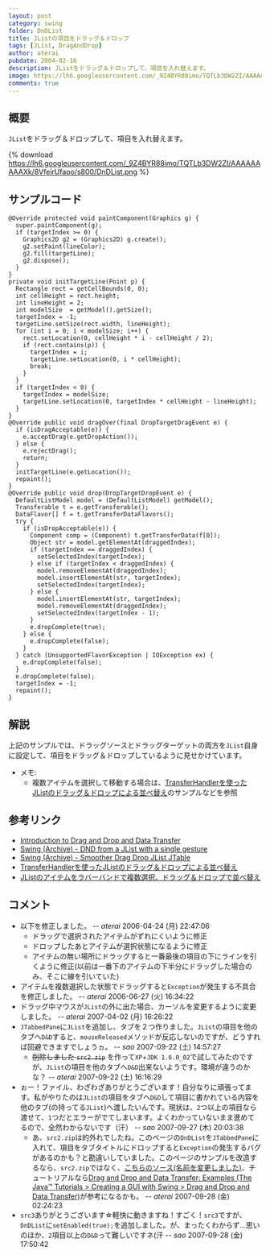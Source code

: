 ```yaml
---
layout: post
category: swing
folder: DnDList
title: JListの項目をドラッグ＆ドロップ
tags: [JList, DragAndDrop]
author: aterai
pubdate: 2004-02-16
description: JListをドラッグ＆ドロップして、項目を入れ替えます。
image: https://lh6.googleusercontent.com/_9Z4BYR88imo/TQTLb3DW2ZI/AAAAAAAAAXk/8VfeirUfaoo/s800/DnDList.png
comments: true
---
```

## 概要
`JList`をドラッグ＆ドロップして、項目を入れ替えます。

{% download https://lh6.googleusercontent.com/_9Z4BYR88imo/TQTLb3DW2ZI/AAAAAAAAAXk/8VfeirUfaoo/s800/DnDList.png %}

## サンプルコード
<pre class="prettyprint"><code>@Override protected void paintComponent(Graphics g) {
  super.paintComponent(g);
  if (targetIndex &gt;= 0) {
    Graphics2D g2 = (Graphics2D) g.create();
    g2.setPaint(lineColor);
    g2.fill(targetLine);
    g2.dispose();
  }
}
private void initTargetLine(Point p) {
  Rectangle rect = getCellBounds(0, 0);
  int cellHeight = rect.height;
  int lineHeight = 2;
  int modelSize  = getModel().getSize();
  targetIndex = -1;
  targetLine.setSize(rect.width, lineHeight);
  for (int i = 0; i &lt; modelSize; i++) {
    rect.setLocation(0, cellHeight * i - cellHeight / 2);
    if (rect.contains(p)) {
      targetIndex = i;
      targetLine.setLocation(0, i * cellHeight);
      break;
    }
  }
  if (targetIndex &lt; 0) {
    targetIndex = modelSize;
    targetLine.setLocation(0, targetIndex * cellHeight - lineHeight);
  }
}
@Override public void dragOver(final DropTargetDragEvent e) {
  if (isDragAcceptable(e)) {
    e.acceptDrag(e.getDropAction());
  } else {
    e.rejectDrag();
    return;
  }
  initTargetLine(e.getLocation());
  repaint();
}
@Override public void drop(DropTargetDropEvent e) {
  DefaultListModel model = (DefaultListModel) getModel();
  Transferable t = e.getTransferable();
  DataFlavor[] f = t.getTransferDataFlavors();
  try {
    if (isDropAcceptable(e)) {
      Component comp = (Component) t.getTransferData(f[0]);
      Object str = model.getElementAt(draggedIndex);
      if (targetIndex == draggedIndex) {
        setSelectedIndex(targetIndex);
      } else if (targetIndex &lt; draggedIndex) {
        model.removeElementAt(draggedIndex);
        model.insertElementAt(str, targetIndex);
        setSelectedIndex(targetIndex);
      } else {
        model.insertElementAt(str, targetIndex);
        model.removeElementAt(draggedIndex);
        setSelectedIndex(targetIndex - 1);
      }
      e.dropComplete(true);
    } else {
      e.dropComplete(false);
    }
  } catch (UnsupportedFlavorException | IOException ex) {
    e.dropComplete(false);
  }
  e.dropComplete(false);
  targetIndex = -1;
  repaint();
}
</code></pre>

## 解説
上記のサンプルでは、ドラッグソースとドラッグターゲットの両方を`JList`自身に設定して、項目をドラッグ＆ドロップしているように見せかけています。

- メモ:
    - 複数アイテムを選択して移動する場合は、[TransferHandlerを使ったJListのドラッグ＆ドロップによる並べ替え](http://ateraimemo.com/Swing/DnDReorderList.html)のサンプルなどを参照

<!-- dummy comment line for breaking list -->

## 参考リンク
- [Introduction to Drag and Drop and Data Transfer](http://docs.oracle.com/javase/tutorial/uiswing/dnd/intro.html)
- [Swing (Archive) - DND from a JList with a single gesture](https://community.oracle.com/thread/1487942)
- [Swing (Archive) - Smoother Drag Drop JList JTable](https://community.oracle.com/thread/1487416)
- [TransferHandlerを使ったJListのドラッグ＆ドロップによる並べ替え](http://ateraimemo.com/Swing/DnDReorderList.html)
- [JListのアイテムをラバーバンドで複数選択、ドラッグ＆ドロップで並べ替え](http://ateraimemo.com/Swing/DragSelectDropReordering.html)

<!-- dummy comment line for breaking list -->

## コメント
- 以下を修正しました。 -- *aterai* 2006-04-24 (月) 22:47:06
    - ドラッグで選択されたアイテムがずれにくいように修正
    - ドロップしたあとアイテムが選択状態になるように修正
    - アイテムの無い場所にドラッグすると一番最後の項目の下にラインを引くように修正(以前は一番下のアイテムの下半分にドラッグした場合のみ、そこに線を引いていた)
- アイテムを複数選択した状態でドラッグすると`Exception`が発生する不具合を修正しました。 -- *aterai* 2006-06-27 (火) 16:34:22
- ドラッグ中マウスが`JList`の外に出た場合、カーソルを変更するように変更しました。 -- *aterai* 2007-04-02 (月) 16:26:22
- `JTabbedPane`に`JList`を追加し、タブを２つ作りました。`JList`の項目を他のタブへ`D&D`すると、`mouseReleased`メソッドが反応しないのですが、どうすれば回避できますでしょうヵ。 -- *sao* 2007-09-22 (土) 14:57:27
    - ~~削除しました `src2.zip`~~ を作って`XP`+`JDK 1.6.0_02`で試してみたのですが、`JList`の項目を他のタブへ`D&D`出来ないようです。環境が違うのかな？ -- *aterai* 2007-09-22 (土) 16:16:29
- ぉー！ファイル、わざわざありがとうございます！自分なりに頑張ってます。私がやりたのは`JList`の項目をタブへ`D&D`して項目に書かれている内容を他のタブ(の持ってる`JList`)へ渡したいんです。現状は、`2`つ以上の項目なら渡せて、`1`つだとエラーがでてしまいます。よくわかっていないまま進めてるので、全然わからないです（汗） -- *sao* 2007-09-27 (木) 20:03:38
    - あ、`src2.zip`は的外れでしたね。このページの`DnDList`を`JTabbedPane`に入れて、項目をタブタイトルにドロップすると`Exception`の発生するバグがあるのかも？と勘違いしていました。このページのサンプルを改造するなら、`src2.zip`ではなく、[こちらのソース(名前を変更しました)](http://ateraimemo.com/swing/dropontabtitle/src.zip)、チュートリアルなら[Drag and Drop and Data Transfer: Examples (The Java™ Tutorials > Creating a GUI with Swing > Drag and Drop and Data Transfer)](http://docs.oracle.com/javase/tutorial/uiswing/examples/dnd/index.html#DragListDemo)が参考になるかも。 -- *aterai* 2007-09-28 (金) 02:24:23
- `src3`ありがとうございます☆軽快に動きますね！すごく！`src3`ですが、`DnDList`に`setEnabled(true);`を追加しました。が、まったくわからず…思いのほか、`2`項目以上の`D&D`って難しいですネ(汗 -- *sao* 2007-09-28 (金) 17:50:42

<!-- dummy comment line for breaking list -->
